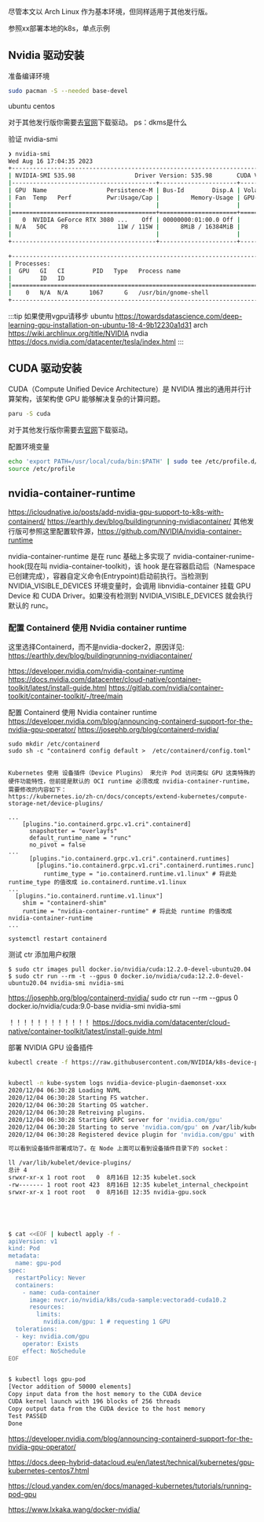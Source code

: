 
尽管本文以 Arch Linux 作为基本环境，但同样适用于其他发行版。

参照xx部署本地的k8s，单点示例

## Nvidia 驱动安装
准备编译环境
```bash
sudo pacman -S --needed base-devel
```
ubuntu
centos

对于其他发行版你需要去[官网](https://www.nvidia.com/Download/Find.aspx)下载驱动。
ps：dkms是什么

验证 nvidia-smi
```bash
❯ nvidia-smi
Wed Aug 16 17:04:35 2023       
+---------------------------------------------------------------------------------------+
| NVIDIA-SMI 535.98                 Driver Version: 535.98       CUDA Version: 12.2     |
|-----------------------------------------+----------------------+----------------------+
| GPU  Name                 Persistence-M | Bus-Id        Disp.A | Volatile Uncorr. ECC |
| Fan  Temp   Perf          Pwr:Usage/Cap |         Memory-Usage | GPU-Util  Compute M. |
|                                         |                      |               MIG M. |
|=========================================+======================+======================|
|   0  NVIDIA GeForce RTX 3080 ...    Off | 00000000:01:00.0 Off |                  N/A |
| N/A   50C    P8              11W / 115W |      8MiB / 16384MiB |      0%      Default |
|                                         |                      |                  N/A |
+-----------------------------------------+----------------------+----------------------+
                                                                                         
+---------------------------------------------------------------------------------------+
| Processes:                                                                            |
|  GPU   GI   CI        PID   Type   Process name                            GPU Memory |
|        ID   ID                                                             Usage      |
|=======================================================================================|
|    0   N/A  N/A      1067      G   /usr/bin/gnome-shell                          3MiB |
+---------------------------------------------------------------------------------------+
```
:::tip
如果使用vgpu请移步
ubuntu https://towardsdatascience.com/deep-learning-gpu-installation-on-ubuntu-18-4-9b12230a1d31
arch https://wiki.archlinux.org/title/NVIDIA
nvdia https://docs.nvidia.com/datacenter/tesla/index.html
:::
## CUDA 驱动安装
CUDA（Compute Unified Device Architecture）是 NVIDIA 推出的通用并行计算架构，该架构使 GPU 能够解决复杂的计算问题。

```bash
paru -S cuda
```

对于其他发行版你需要去[官网](https://developer.nvidia.com/cuda-toolkit-archive)下载驱动。

配置环境变量
```bash
echo 'export PATH=/usr/local/cuda/bin:$PATH' | sudo tee /etc/profile.d/cuda.sh
source /etc/profile
```

## nvidia-container-runtime
https://icloudnative.io/posts/add-nvidia-gpu-support-to-k8s-with-containerd/
https://earthly.dev/blog/buildingrunning-nvidiacontainer/
其他发行版可参照这里配置软件源，https://github.com/NVIDIA/nvidia-container-runtime

nvidia-container-runtime 是在 runc 基础上多实现了 nvidia-container-runime-hook(现在叫 nvidia-container-toolkit)，该 hook 是在容器启动后（Namespace已创建完成），容器自定义命令(Entrypoint)启动前执行。当检测到 NVIDIA_VISIBLE_DEVICES 环境变量时，会调用 libnvidia-container 挂载 GPU Device 和 CUDA Driver。如果没有检测到 NVIDIA_VISIBLE_DEVICES 就会执行默认的 runc。

### 配置 Containerd 使用 Nvidia container runtime

这里选择Containerd，而不是nvidia-docker2，原因详见:
https://earthly.dev/blog/buildingrunning-nvidiacontainer/


https://developer.nvidia.com/nvidia-container-runtime
https://docs.nvidia.com/datacenter/cloud-native/container-toolkit/latest/install-guide.html
https://gitlab.com/nvidia/container-toolkit/container-toolkit/-/tree/main

配置 Containerd 使用 Nvidia container runtime
https://developer.nvidia.com/blog/announcing-containerd-support-for-the-nvidia-gpu-operator/
https://josephb.org/blog/containerd-nvidia/

```
sudo mkdir /etc/containerd
sudo sh -c "containerd config default >  /etc/containerd/config.toml"


Kubernetes 使用 设备插件（Device Plugins） 来允许 Pod 访问类似 GPU 这类特殊的硬件功能特性，但前提是默认的 OCI runtime 必须改成 nvidia-container-runtime，需要修改的内容如下：
https://kubernetes.io/zh-cn/docs/concepts/extend-kubernetes/compute-storage-net/device-plugins/
```

```
...
    [plugins."io.containerd.grpc.v1.cri".containerd]
      snapshotter = "overlayfs"
      default_runtime_name = "runc"
      no_pivot = false
...
      [plugins."io.containerd.grpc.v1.cri".containerd.runtimes]
        [plugins."io.containerd.grpc.v1.cri".containerd.runtimes.runc]
          runtime_type = "io.containerd.runtime.v1.linux" # 将此处 runtime_type 的值改成 io.containerd.runtime.v1.linux
...
  [plugins."io.containerd.runtime.v1.linux"]
    shim = "containerd-shim"
    runtime = "nvidia-container-runtime" # 将此处 runtime 的值改成 nvidia-container-runtime
...

systemctl restart containerd

```


测试
ctr 添加用户权限
```
$ sudo ctr images pull docker.io/nvidia/cuda:12.2.0-devel-ubuntu20.04
$ sudo ctr run --rm -t --gpus 0 docker.io/nvidia/cuda:12.2.0-devel-ubuntu20.04 nvidia-smi nvidia-smi
```

https://josephb.org/blog/containerd-nvidia/
sudo ctr run --rm --gpus 0 docker.io/nvidia/cuda:9.0-base nvidia-smi nvidia-smi



！！！！！！！！！！！！
https://docs.nvidia.com/datacenter/cloud-native/container-toolkit/latest/install-guide.html


部署 NVIDIA GPU 设备插件
```bash
kubectl create -f https://raw.githubusercontent.com/NVIDIA/k8s-device-plugin/v0.14.0/nvidia-device-plugin.yml


kubectl -n kube-system logs nvidia-device-plugin-daemonset-xxx
2020/12/04 06:30:28 Loading NVML
2020/12/04 06:30:28 Starting FS watcher.
2020/12/04 06:30:28 Starting OS watcher.
2020/12/04 06:30:28 Retreiving plugins.
2020/12/04 06:30:28 Starting GRPC server for 'nvidia.com/gpu'
2020/12/04 06:30:28 Starting to serve 'nvidia.com/gpu' on /var/lib/kubelet/device-plugins/nvidia-gpu.sock
2020/12/04 06:30:28 Registered device plugin for 'nvidia.com/gpu' with Kubelet

可以看到设备插件部署成功了。在 Node 上面可以看到设备插件目录下的 socket：

ll /var/lib/kubelet/device-plugins/
总计 4
srwxr-xr-x 1 root root   0  8月16日 12:35 kubelet.sock
-rw------- 1 root root 423  8月16日 12:35 kubelet_internal_checkpoint
srwxr-xr-x 1 root root   0  8月16日 12:35 nvidia-gpu.sock





$ cat <<EOF | kubectl apply -f -
apiVersion: v1
kind: Pod
metadata:
  name: gpu-pod
spec:
  restartPolicy: Never
  containers:
    - name: cuda-container
      image: nvcr.io/nvidia/k8s/cuda-sample:vectoradd-cuda10.2
      resources:
        limits:
          nvidia.com/gpu: 1 # requesting 1 GPU
  tolerations:
  - key: nvidia.com/gpu
    operator: Exists
    effect: NoSchedule
EOF


$ kubectl logs gpu-pod
[Vector addition of 50000 elements]
Copy input data from the host memory to the CUDA device
CUDA kernel launch with 196 blocks of 256 threads
Copy output data from the CUDA device to the host memory
Test PASSED
Done
```


https://developer.nvidia.com/blog/announcing-containerd-support-for-the-nvidia-gpu-operator/

https://docs.deep-hybrid-datacloud.eu/en/latest/technical/kubernetes/gpu-kubernetes-centos7.html

https://cloud.yandex.com/en/docs/managed-kubernetes/tutorials/running-pod-gpu

https://www.lxkaka.wang/docker-nvidia/